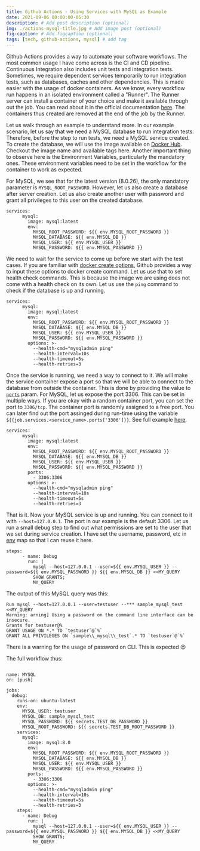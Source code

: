```yaml
---
title: Github Actions - Using Services with MySQL as Example
date: 2021-09-06 00:00:00-05:30
description: # Add post description (optional)
img: ./actions-mysql-title.jpg # Add image post (optional)
fig-caption: # Add figcaption (optional)
tags: [tech, github-actions, mysql] # add tag
---
```


Github Actions provides a way to automate your software workflows. The most common usage I have come across is the CI and CD pipeline. Continuous Integration also includes unit tests and integration tests. Sometimes, we require dependent services temporarily to run integration tests, such as databases, caches and other dependencies. This is made easier with the usage of docker containers. As we know, every workflow run happens in an isolated environment called a "Runner". The Runner server can install a container of your choice and make it available through out the job. You can read about it in the official documentation [here](https://docs.github.com/en/actions/reference/workflow-syntax-for-github-actions#jobsjob_idservices). The containers thus created are removed at the end of the job by the Runner. 

Let us walk through an example to understand more. In our example scenario, let us say that we need a MySQL database to run integration tests. Therefore, before the step to run tests, we need a MySQL service created. To create the database, we will use the image available on [Docker Hub](https://hub.docker.com/_/mysql). Checkout the image name and available tags here. Another important thing to observe here is the Environment Variables, particularly the mandatory ones. These environment variables need to be set in the workflow for the container to work as expected. 

For MySQL, we see that for the latest version (8.0.26), the only mandatory parameter is `MYSQL_ROOT_PASSWORD`. However, let us also create a database after server creation. Let us also create another user with password and grant all privileges to this user on the created database. 
```
services:
      mysql:
        image: mysql:latest
        env:
          MYSQL_ROOT_PASSWORD: ${{ env.MYSQL_ROOT_PASSWORD }}
          MYSQL_DATABASE: ${{ env.MYSQL_DB }}
          MYSQL_USER: ${{ env.MYSQL_USER }}
          MYSQL_PASSWORD: ${{ env.MYSQL_PASSWORD }}
```

We need to wait for the service to come up before we start with the test cases. If you are familiar with [docker create options](https://docs.docker.com/engine/reference/commandline/create/#options), Github provides a way to input these options to docker create command. Let us use that to set health check commands. This is because the image we are using does not come with a health check on its own. Let us use the `ping` command to check if the database is up and running.
```
services:
      mysql:
        image: mysql:latest
        env:
          MYSQL_ROOT_PASSWORD: ${{ env.MYSQL_ROOT_PASSWORD }}
          MYSQL_DATABASE: ${{ env.MYSQL_DB }}
          MYSQL_USER: ${{ env.MYSQL_USER }}
          MYSQL_PASSWORD: ${{ env.MYSQL_PASSWORD }}
        options: >-
          --health-cmd="mysqladmin ping"
          --health-interval=10s
          --health-timeout=5s
          --health-retries=3
```
Once the service is running, we need a way to connect to it. We will make the service container expose a port so that we will be able to connect to the database from outside the container. This is done by providing the value to [`ports`](https://docs.github.com/en/actions/reference/workflow-syntax-for-github-actions#jobsjob_idservicesservice_idports) param. For MySQL, let us expose the port 3306. This can be set in multiple ways. If you are okay with a random container port, you can set the port to `3306/tcp`. The container port is randomly assigned to a free port. You can later find out the port assinged during run-time using the variable `${{job.services.<service_name>.ports['3306']}}`. See full example [here](https://docs.github.com/en/actions/reference/workflow-syntax-for-github-actions#jobsjob_idservices). 

```
services:
      mysql:
        image: mysql:latest
        env:
          MYSQL_ROOT_PASSWORD: ${{ env.MYSQL_ROOT_PASSWORD }}
          MYSQL_DATABASE: ${{ env.MYSQL_DB }}
          MYSQL_USER: ${{ env.MYSQL_USER }}
          MYSQL_PASSWORD: ${{ env.MYSQL_PASSWORD }}
        ports:
          - 3306:3306
        options: >-
          --health-cmd="mysqladmin ping"
          --health-interval=10s
          --health-timeout=5s
          --health-retries=3
```

That is it. Now your MySQL service is up and running. You can connect to it with `--host=127.0.0.1`. The port in our example is the default 3306. Let us run a small debug step to find out what permissions are set to the user that we set during service creation. I have set the username, password, etc in [env](https://docs.github.com/en/actions/reference/workflow-syntax-for-github-actions#jobsjob_idenv) map so that I can reuse it here.

```
steps:
      - name: Debug
        run: |
          mysql --host=127.0.0.1 --user=${{ env.MYSQL_USER }} --password=${{ env.MYSQL_PASSWORD }} ${{ env.MYSQL_DB }} <<MY_QUERY
          SHOW GRANTS;
          MY_QUERY
```

The output of this MySQL query was this:
```
Run mysql --host=127.0.0.1 --user=testuser --*** sample_mysql_test <<MY_QUERY
Warning: arning] Using a password on the command line interface can be insecure.
Grants for testuser@%
GRANT USAGE ON *.* TO `testuser`@`%`
GRANT ALL PRIVILEGES ON `sample\\_mysql\\_test`.* TO `testuser`@`%`
```
There is a warning for the usage of password on CLI. This is expected :wink:

The full workflow thus:

```

name: MYSQL
on: [push]

jobs:
  debug:
    runs-on: ubuntu-latest
    env:
      MYSQL_USER: testuser
      MYSQL_DB: sample_mysql_test
      MYSQL_PASSWORD: ${{ secrets.TEST_DB_PASSWORD }}
      MYSQL_ROOT_PASSWORD: ${{ secrets.TEST_DB_ROOT_PASSWORD }}
    services:
      mysql:
        image: mysql:8.0
        env:
          MYSQL_ROOT_PASSWORD: ${{ env.MYSQL_ROOT_PASSWORD }}
          MYSQL_DATABASE: ${{ env.MYSQL_DB }}
          MYSQL_USER: ${{ env.MYSQL_USER }}
          MYSQL_PASSWORD: ${{ env.MYSQL_PASSWORD }}
        ports:
          - 3306:3306
        options: >-
          --health-cmd="mysqladmin ping"
          --health-interval=10s
          --health-timeout=5s
          --health-retries=3
    steps:
      - name: Debug
        run: |
          mysql --host=127.0.0.1 --user=${{ env.MYSQL_USER }} --password=${{ env.MYSQL_PASSWORD }} ${{ env.MYSQL_DB }} <<MY_QUERY
          SHOW GRANTS;
          MY_QUERY

```